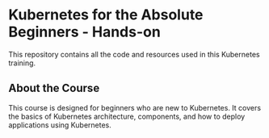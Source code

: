 # Kubernetes for the Absolute Beginners - Hands-on

This repository contains all the code and resources used in this Kubernetes training.

## About the Course

This course is designed for beginners who are new to Kubernetes. It covers the basics of Kubernetes architecture, components, and how to deploy applications using Kubernetes.

